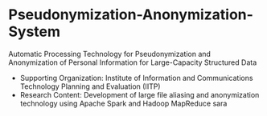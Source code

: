 # Pseudonymization-Anonymization-System
Automatic Processing Technology for Pseudonymization and Anonymization of Personal Information for Large-Capacity Structured Data

- Supporting Organization: Institute of Information and Communications Technology Planning and Evaluation (IITP)
- Research Content: Development of large file aliasing and anonymization technology using Apache Spark and Hadoop MapReduce
sara 